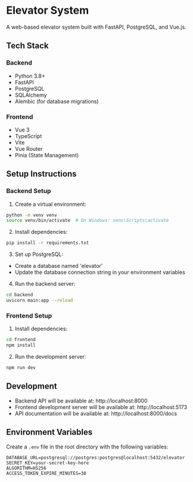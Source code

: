 # Elevator System

A web-based elevator system built with FastAPI, PostgreSQL, and Vue.js.

## Tech Stack

### Backend
- Python 3.8+
- FastAPI
- PostgreSQL
- SQLAlchemy
- Alembic (for database migrations)

### Frontend
- Vue 3
- TypeScript
- Vite
- Vue Router
- Pinia (State Management)

## Setup Instructions

### Backend Setup

1. Create a virtual environment:
```bash
python -m venv venv
source venv/bin/activate  # On Windows: venv\Scripts\activate
```

2. Install dependencies:
```bash
pip install -r requirements.txt
```

3. Set up PostgreSQL:
- Create a database named 'elevator'
- Update the database connection string in your environment variables

4. Run the backend server:
```bash
cd backend
uvicorn main:app --reload
```

### Frontend Setup

1. Install dependencies:
```bash
cd frontend
npm install
```

2. Run the development server:
```bash
npm run dev
```

## Development

- Backend API will be available at: http://localhost:8000
- Frontend development server will be available at: http://localhost:5173
- API documentation will be available at: http://localhost:8000/docs

## Environment Variables

Create a `.env` file in the root directory with the following variables:
```
DATABASE_URL=postgresql://postgres:postgres@localhost:5432/elevator
SECRET_KEY=your-secret-key-here
ALGORITHM=HS256
ACCESS_TOKEN_EXPIRE_MINUTES=30
```


